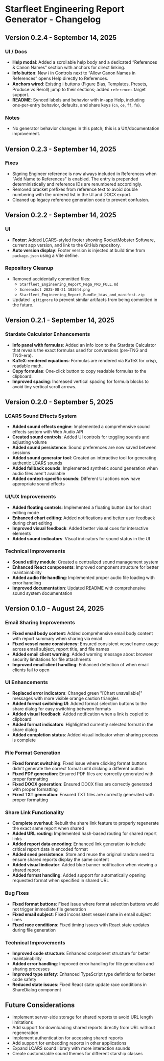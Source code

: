 # Starfleet Engineering Report Generator - Changelog

## Version 0.2.4 - September 14, 2025

### UI / Docs
- **Help modal**: Added a scrollable help body and a dedicated “References & Canon Names” section with anchors for direct linking.
- **Info button**: New ℹ️ in Controls next to “Allow Canon Names in References” opens Help directly to References.
- **Anchors wired**: Existing ℹ️ buttons (Figure Bias, Templates, Presets, Produce vs Reroll) jump to their sections; added `references` target support.
- **README**: Synced labels and behavior with in-app Help, including one‑per‑entry behavior, defaults, and share keys (`cn`, `ce`, `ff`, `fm`).

### Notes
- No generator behavior changes in this patch; this is a UX/documentation improvement.

## Version 0.2.3 - September 14, 2025

### Fixes
- Signing Engineer reference is now always included in References when "Add Name to References" is enabled. The entry is prepended deterministically and reference IDs are renumbered accordingly.
- Removed bracket prefixes from reference text to avoid double numbering with the ordered list in the UI and DOCX export.
- Cleaned up legacy reference generation code to prevent confusion.

## Version 0.2.2 - September 14, 2025

### UI
- **Footer**: Added LCARS-styled footer showing RocketMobster Software, current app version, and link to the GitHub repository.
- **Auto version display**: Footer version is injected at build time from `package.json` using a Vite define.

### Repository Cleanup
- Removed accidentally committed files:
	- `Starfleet_Engineering_Report_Mega_PRD_FULL.md`
	- `Screenshot 2025-08-21 103644.png`
	- `Starfleet_Engineering_Report_Bundle_bias_and_manifest.zip`
- Updated `.gitignore` to prevent similar artifacts from being committed in the future.

## Version 0.2.1 - September 14, 2025

### Stardate Calculator Enhancements
- **Info panel with formulas**: Added an info icon to the Stardate Calculator that reveals the exact formulas used for conversions (pre‑TNG and TNG-era).
- **KaTeX-rendered equations**: Formulas are rendered via KaTeX for crisp, readable math.
- **Copy formulas**: One-click button to copy readable formulas to the clipboard.
- **Improved spacing**: Increased vertical spacing for formula blocks to avoid tiny vertical scroll arrows.

## Version 0.2.0 - September 5, 2025

### LCARS Sound Effects System
- **Added sound effects engine**: Implemented a comprehensive sound effects system with Web Audio API
- **Created sound controls**: Added UI controls for toggling sounds and adjusting volume
- **Added sound persistence**: Sound preferences are now saved between sessions
- **Added sound generator tool**: Created an interactive tool for generating authentic LCARS sounds
- **Added fallback sounds**: Implemented synthetic sound generation when audio files aren't available
- **Added context-specific sounds**: Different UI actions now have appropriate sound effects

### UI/UX Improvements
- **Added floating controls**: Implemented a floating button bar for chart editing mode
- **Enhanced chart editing**: Added notifications and better user feedback during chart editing
- **Improved visual feedback**: Added better visual cues for interactive elements
- **Added sound indicators**: Visual indicators for sound status in the UI

### Technical Improvements
- **Sound utility module**: Created a centralized sound management system
- **Enhanced React components**: Improved component structure for better maintainability
- **Added audio file handling**: Implemented proper audio file loading with error handling
- **Improved documentation**: Updated README with comprehensive sound system documentation

## Version 0.1.0 - August 24, 2025

### Email Sharing Improvements
- **Fixed email body content**: Added comprehensive email body content with report summary when sharing via email
- **Fixed vessel name consistency**: Ensured consistent vessel name usage across email subject, report title, and file names
- **Added email client warning**: Added warning message about browser security limitations for file attachments
- **Improved email client handling**: Enhanced detection of when email clients fail to open

### UI Enhancements
- **Replaced error indicators**: Changed green "[Chart unavailable]" messages with more visible orange caution triangles
- **Added format switching UI**: Added format selection buttons to the share dialog for easy switching between formats
- **Added visual feedback**: Added notification when a link is copied to clipboard
- **Added format indicators**: Highlighted currently selected format in the share dialog
- **Added completion status**: Added visual indicator when sharing process is complete

### File Format Generation
- **Fixed format switching**: Fixed issue where clicking format buttons didn't generate the correct format until clicking a different button
- **Fixed PDF generation**: Ensured PDF files are correctly generated with proper formatting
- **Fixed DOCX generation**: Ensured DOCX files are correctly generated with proper formatting
- **Fixed TXT generation**: Ensured TXT files are correctly generated with proper formatting

### Share Link Functionality
- **Complete overhaul**: Rebuilt the share link feature to properly regenerate the exact same report when shared
- **Added URL routing**: Implemented hash-based routing for shared report links
- **Added report data encoding**: Enhanced link generation to include critical report data in encoded format
- **Added seed persistence**: Store and reuse the original random seed to ensure shared reports display the same content
- **Added visual indicator**: Added blue banner notification when viewing a shared report
- **Added format handling**: Added support for automatically opening requested format when specified in shared URL

### Bug Fixes
- **Fixed format buttons**: Fixed issue where format selection buttons would not trigger immediate file generation
- **Fixed email subject**: Fixed inconsistent vessel name in email subject lines
- **Fixed race conditions**: Fixed timing issues with React state updates during file generation

### Technical Improvements
- **Improved code structure**: Enhanced component structure for better maintainability
- **Added error handling**: Improved error handling for file generation and sharing processes
- **Improved type safety**: Enhanced TypeScript type definitions for better code safety
- **Reduced state issues**: Fixed React state update race conditions in ShareDialog component

## Future Considerations
- Implement server-side storage for shared reports to avoid URL length limitations
- Add support for downloading shared reports directly from URL without regeneration
- Implement authentication for accessing shared reports
- Add support for embedding reports in other applications
- Expand LCARS sound library with more interaction sounds
- Create customizable sound themes for different starship classes

